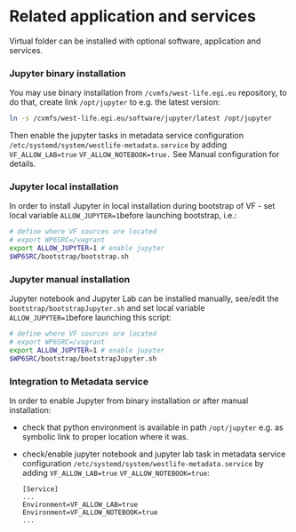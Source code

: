 # Related application and services

Virtual folder can be installed with optional software, application and services.

### Jupyter binary installation

You may use binary installation from `/cvmfs/west-life.egi.eu` repository, to do that, create link `/opt/jupyter` to e.g. the latest version:

```bash
ln -s /cvmfs/west-life.egi.eu/software/jupyter/latest /opt/jupyter
```

Then enable the jupyter tasks in metadata service configuration `/etc/systemd/system/westlife-metadata.service` by adding `VF_ALLOW_LAB=true` `VF_ALLOW_NOTEBOOK=true.` See Manual configuration for details.

### Jupyter local installation 

In order to install Jupyter in local installation during bootstrap of VF - set local variable `ALLOW_JUPYTER=1`before launching bootstrap, i.e.:

```bash
# define where VF sources are located 
# export WP6SRC=/vagrant
export ALLOW_JUPYTER=1 # enable jupyter
$WP6SRC/bootstrap/bootstrap.sh
```

### Jupyter manual installation

Jupyter notebook and Jupyter Lab can be installed manually, see/edit the `bootstrap/bootstrapJupyter.sh` and set local variable `ALLOW_JUPYTER=1`before launching this script: 

```bash
# define where VF sources are located 
# export WP6SRC=/vagrant
export ALLOW_JUPYTER=1 # enable jupyter
$WP6SRC/bootstrap/bootstrapJupyter.sh
```

### Integration to Metadata service

In order to enable Jupyter from binary installation or after manual installation:

* check that python environment is available in path `/opt/jupyter` e.g. as symbolic link to proper location where it was.
* check/enable jupyter notebook and jupyter lab task in metadata service configuration `/etc/systemd/system/westlife-metadata.service` by adding `VF_ALLOW_LAB=true` `VF_ALLOW_NOTEBOOK=true`:

  ```text
  [Service]
  ...
  Environment=VF_ALLOW_LAB=true
  Environment=VF_ALLOW_NOTEBOOK=true
  ...
  ```



